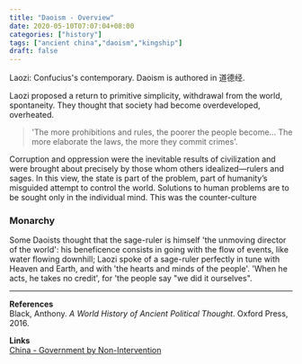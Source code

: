 ```yaml
---
title: "Daoism - Overview"
date: 2020-05-10T07:07:04+08:00
categories: ["history"]
tags: ["ancient china","daoism","kingship"]
draft: false
---
```


Laozi: Confucius's contemporary. Daoism is authored in 道德经.

Laozi proposed a return to primitive simplicity, withdrawal from the world, spontaneity. They thought that society had become overdeveloped, overheated.

> 'The more prohibitions and rules, the poorer the people become... The more elaborate the laws, the more they commit crimes'.

Corruption and oppression were the inevitable results of civilization and were brought about precisely by those whom others idealized—rulers and sages. In this view, the state is part of the problem, part of humanity’s misguided attempt to control the world. Solutions to human problems are to be sought only in the individual mind. This was the counter-culture

### Monarchy
Some Daoists thought that the sage-ruler is himself 'the unmoving director of the world': his beneficence consists in going with the flow of events, like water flowing downhill; Laozi spoke of a sage-ruler perfectly in tune with Heaven and Earth, and with 'the hearts and minds of the people'. 'When he acts, he takes no credit', for 'the people say "we did it ourselves".

---
**References**  
Black, Anthony. *A World History of Ancient Political Thought*. Oxford Press, 2016.

**Links**  
[China - Government by Non-Intervention](../china-government-by-non-intervention/)
